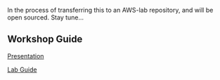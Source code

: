 
In the process of transferring this to an  AWS-lab repository, and will be open sourced. Stay tune...

## Workshop Guide

[Presentation](https://s3-us-west-2.amazonaws.com/reinvent2018-sagemaker-pytorch/guides/Reinvent+Deeplearning+with+Pytorch+on+Sagemaker.pptx)

[Lab Guide](https://s3-us-west-2.amazonaws.com/reinvent2018-sagemaker-pytorch/guides/Amazon+SageMaker+PyTorch+%26+Analytics+Workshop.pdf)

